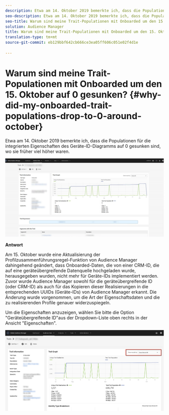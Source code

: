 ```yaml
---
description: Etwa am 14. Oktober 2019 bemerkte ich, dass die Populationen für die integrierten Eigenschaften des Geräte-ID-Diagramms auf 0 gesunken sind, wo sie früher viel höher waren.
seo-description: Etwa am 14. Oktober 2019 bemerkte ich, dass die Populationen für die integrierten Eigenschaften des Geräte-ID-Diagramms auf 0 gesunken sind, wo sie früher viel höher waren.
seo-title: Warum sind meine Trait-Populationen mit Onboarded um den 15. Oktober auf 0 gesunken?
solution: Audience Manager
title: Warum sind meine Trait-Populationen mit Onboarded um den 15. Oktober auf 0 gesunken?
translation-type: tm+mt
source-git-commit: eb129bbf642cb666ce3ea05ff606c051e02f4d1e

---
```



# Warum sind meine Trait-Populationen mit Onboarded um den 15. Oktober auf 0 gesunken? {#why-did-my-onboarded-trait-populations-drop-to-0-around-october}

Etwa am 14. Oktober 2019 bemerkte ich, dass die Populationen für die integrierten Eigenschaften des Geräte-ID-Diagramms auf 0 gesunken sind, wo sie früher viel höher waren.

![Ablegen der Geräte-ID](/help/using/support-issues/assets/device_id_populationdrop.png)

**Antwort**

Am 15. Oktober wurde eine Aktualisierung der Profilzusammenführungsregel-Funktion von Audience Manager dahingehend geändert, dass Onboarded-Daten, die von einer CRM-ID, die auf eine geräteübergreifende Datenquelle hochgeladen wurde, herausgegeben wurden, nicht mehr für Geräte-IDs implementiert werden.  Zuvor wurde Audience Manager sowohl für die geräteübergreifende ID (oder CRM-ID) als auch für das Kopieren dieser Realisierungen in die entsprechenden UUIDs (Geräte-IDs) von Audience Manager erkannt.  Die Änderung wurde vorgenommen, um die Art der Eigenschaftsdaten und die zu realisierenden Profile genauer widerzuspiegeln.

Um die Eigenschaften anzuzeigen, wählen Sie bitte die Option &quot;Geräteübergreifende ID&quot;aus der Dropdown-Liste oben rechts in der Ansicht &quot;Eigenschaften&quot;.

![Realisierungen nach geräteübergreifender ID anzeigen](/help/using/support-issues/assets/deviceid-crossdevice.png)

